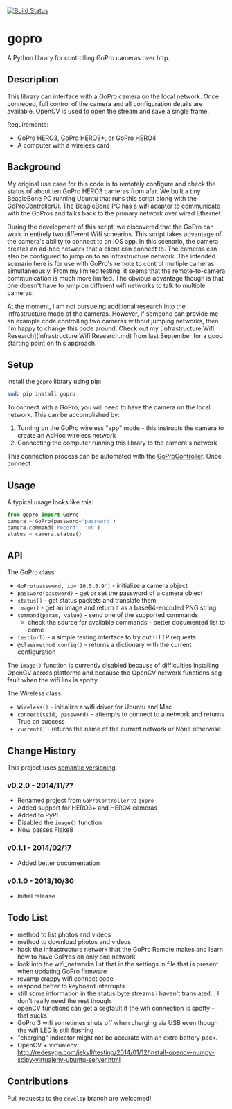 [![Build Status](https://travis-ci.org/joshvillbrandt/gopro.svg?branch=master)](https://travis-ci.org/joshvillbrandt/gopro)

# gopro

A Python library for controlling GoPro cameras over http.

## Description

This library can interface with a GoPro camera on the local network. Once conneced, full control of the camera and all configuration details are available. OpenCV is used to open the stream and save a single frame.

Requirements:

* GoPro HERO3, GoPro HERO3+, or GoPro HERO4
* A computer with a wireless card

## Background

My original use case for this code is to remotely configure and check the status of about ten GoPro HERO3 cameras from afar. We built a tiny BeagleBone PC running Ubuntu that runs this script along with the [GoProControllerUI](https://github.com/joshvillbrandt/GoProControllerUI). The BeagleBone PC has a wifi adapter to communicate with the GoPros and talks back to the primary network over wired Ethernet.

During the development of this script, we discovered that the GoPro can work in entirely two different Wifi scnearios. This script takes advantage of the camera's ability to connect to an iOS app. In this scenario, the camera creates an ad-hoc network that a client can connect to. The cameras can also be configured to jump on to an infrastructure network. The intended scenario here is for use with GoPro's remote to control multiple cameras simultaneously. From my limited testing, it seems that the remote-to-camera communication is much more limited. The obvious advantage though is that one doesn't have to jump on different wifi networks to talk to multiple cameras.

At the moment, I am not pursueing additional research into the infrastructure mode of the cameras. However, if someone can provide me an example code controlling two cameras without jumping networks, then I'm happy to change this code around. Check out my [Infrastructure Wifi Research](Infrastructure Wifi Research.md) from last September for a good starting point on this approach.

## Setup

Install the `gopro` library using pip:

```bash
sudo pip install gopro
```

To connect with a GoPro, you will need to have the camera on the local network. This can be accomplished by:

1. Turning on the GoPro wireless "app" mode - this instructs the camera to create an AdHoc wireless network
1. Connecting the computer running this library to the camera's network

This connection process can be automated with the [GoProController](https://github.com/joshvillbrandt/GoProController). Once connect

## Usage

A typical usage looks like this:

```python
from gopro import GoPro
camera = GoPro(password='password')
camera.command('record', 'on')
status = camera.status()
```

## API

The GoPro class:

* `GoPro(password, ip='10.5.5.9')` - initialize a camera object
* `password(password)` - get or set the password of a camera object
* `status()` - get status packets and translate them
* `image()` - get an image and return it as a base64-encoded PNG string
* `command(param, value)` - send one of the supported commands
  * check the source for available commands - better documented list to come
* `test(url)` - a simple testing interface to try out HTTP requests
* `@classmethod config()` - returns a dictionary with the current configuration

The `image()` function is currently disabled because of difficulties installing OpenCV across platforms and because the OpenCV network functions seg fault when the wifi link is spotty.

The Wireless class:

* `Wireless()` - initialize a wifi driver for Ubuntu and Mac
* `connect(ssid, password)` - attempts to connect to a network and returns True on success
* `current()` - returns the name of the current network or None otherwise

## Change History

This project uses [semantic versioning](http://semver.org/).

### v0.2.0 - 2014/11/??

* Renamed project from `GoProController` to `gopro`
* Added support for HERO3+ and HERO4 cameras
* Added to PyPI
* Disabled the `image()` function
* Now passes Flake8

### v0.1.1 - 2014/02/17

* Added better documentation

### v0.1.0 - 2013/10/30

* Initial release

## Todo List

* method to list photos and videos
* method to download photos and videos
* hack the infrastructure network that the GoPro Remote makes and learn how to have GoPros on only one network
 * look into the wifi_networks list that in the settings.in file that is present when updating GoPro firmware
* revamp crappy wifi connect code
* respond better to keyboard interrupts
* still some information in the status byte streams i haven't translated... I don't really need the rest though
* openCV functions can get a segfault if the wifi connection is spotty - that sucks
* GoPro 3 wifi sometimes shuts off when charging via USB even though the wifi LED is still flashing
* "charging" indicator might not be accurate with an extra battery pack.
* OpenCV + virtualenv: http://redesygn.com/jekyll/testing/2014/01/12/install-opencv-numpy-scipy-virtualenv-ubuntu-server.html

## Contributions

Pull requests to the `develop` branch are welcomed!
